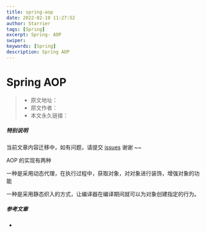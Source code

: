```yaml
---
title: spring-aop
date: 2022-02-10 11:27:52
author: Starrier
tags: [Spring]
excerpt: Spring- AOP
swiper:
keywords: [Spring]
description: Spring AOP 
---
```


# Spring AOP

> * 原文地址：[]()
> * 原文作者：[]()
> * 本文永久链接：[]()

##### **特别说明**

当前文章内容迁移中，如有问题，请提交 [issues](https://github.com/Starrier/starrier.github.io/issues) 谢谢 ~~

AOP 的实现有两种

一种是采用动态代理，在执行过程中，获取对象，对对象进行装饰，增强对象的功能

一种是采用静态织入的方式，让编译器在编译期间就可以为对象创建指定的行为。

##### 参考文章

- []()
